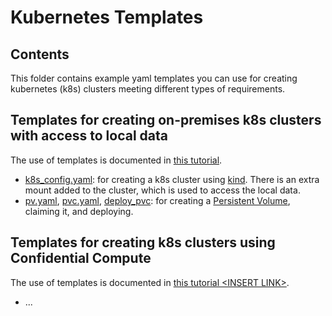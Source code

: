 # Kubernetes Templates

## Contents
This folder contains example yaml templates you can use for creating kubernetes (k8s) clusters meeting different types of requirements.

## Templates for creating on-premises k8s clusters with access to local data
The use of templates is documented in [this tutorial](../../docs/targeted-tutorials/read-local-data-in-k8s-silo.md).
- [k8s_config.yaml](./k8s_config.yaml): for creating a k8s cluster using [kind](https://kind.sigs.k8s.io/). There is an extra mount added to the cluster, which is used to access the local data.
- [pv.yaml](./pv.yaml), [pvc.yaml](./pvc.yaml), [deploy_pvc](./deploy_pvc.yaml): for creating a [Persistent Volume](https://kubernetes.io/docs/concepts/storage/persistent-volumes/), claiming it, and deploying.

## Templates for creating k8s clusters using Confidential Compute
The use of templates is documented in [this tutorial \<INSERT LINK\>]().

- ...